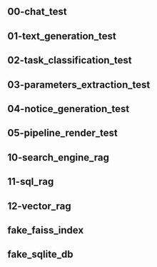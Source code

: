 


## 00-chat_test

## 01-text_generation_test

## 02-task_classification_test

## 03-parameters_extraction_test

## 04-notice_generation_test

## 05-pipeline_render_test

## 10-search_engine_rag

## 11-sql_rag

## 12-vector_rag

## fake_faiss_index

## fake_sqlite_db